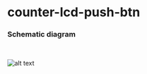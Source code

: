 # counter-lcd-push-btn
<h3>Schematic diagram</h3>
<br>

![alt text](https://4.bp.blogspot.com/-J2wVpQXqXSU/WlYdKZRgwKI/AAAAAAAA9oA/l5LhafU2sIwPBQl_1yos-BTt70z2DQtdwCLcBGAs/s640/lcd_push_button_i2c_bb.jpg)
